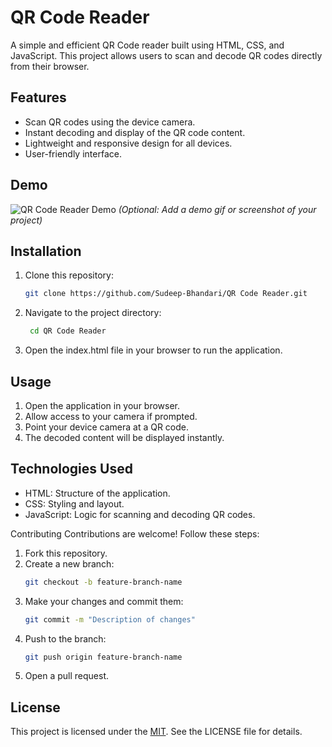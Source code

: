 # QR Code Reader

A simple and efficient QR Code reader built using HTML, CSS, and JavaScript. This project allows users to scan and decode QR codes directly from their browser.

## Features

- Scan QR codes using the device camera.
- Instant decoding and display of the QR code content.
- Lightweight and responsive design for all devices.
- User-friendly interface.

## Demo

![QR Code Reader Demo](demo.gif) *(Optional: Add a demo gif or screenshot of your project)*

## Installation

1. Clone this repository:
   ```bash
   git clone https://github.com/Sudeep-Bhandari/QR Code Reader.git

2. Navigate to the project directory:
   ```bash
    cd QR Code Reader
   
3. Open the index.html file in your browser to run the application.

## Usage
1. Open the application in your browser.
2. Allow access to your camera if prompted.
3. Point your device camera at a QR code.
4. The decoded content will be displayed instantly.
   
## Technologies Used
   - HTML: Structure of the application.
   - CSS: Styling and layout.
   - JavaScript: Logic for scanning and decoding QR codes.
     
Contributing
Contributions are welcome! Follow these steps:
1. Fork this repository.
2. Create a new branch:
   ```bash
   git checkout -b feature-branch-name
3. Make your changes and commit them:
   ```bash
   git commit -m "Description of changes"
4. Push to the branch:
   ```bash
   git push origin feature-branch-name
5. Open a pull request.

## License
This project is licensed under the [MIT](https://choosealicense.com/licenses/mit/). See the LICENSE file for details.
